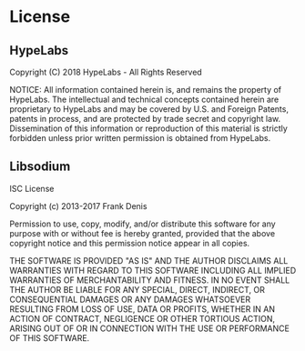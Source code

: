 # License

## HypeLabs

Copyright (C) 2018 HypeLabs - All Rights Reserved

NOTICE: All information contained herein is, and remains the property of HypeLabs. The intellectual and technical concepts contained herein are proprietary to HypeLabs and may be covered by U.S. and Foreign Patents, patents in process, and are protected by trade secret and copyright law.
Dissemination of this information or reproduction of this material is strictly forbidden unless prior written permission is obtained from HypeLabs.

## Libsodium

ISC License

Copyright (c) 2013-2017
Frank Denis <j at pureftpd dot org>

Permission to use, copy, modify, and/or distribute this software for any
purpose with or without fee is hereby granted, provided that the above
copyright notice and this permission notice appear in all copies.

THE SOFTWARE IS PROVIDED "AS IS" AND THE AUTHOR DISCLAIMS ALL WARRANTIES
WITH REGARD TO THIS SOFTWARE INCLUDING ALL IMPLIED WARRANTIES OF
MERCHANTABILITY AND FITNESS. IN NO EVENT SHALL THE AUTHOR BE LIABLE FOR
ANY SPECIAL, DIRECT, INDIRECT, OR CONSEQUENTIAL DAMAGES OR ANY DAMAGES
WHATSOEVER RESULTING FROM LOSS OF USE, DATA OR PROFITS, WHETHER IN AN
ACTION OF CONTRACT, NEGLIGENCE OR OTHER TORTIOUS ACTION, ARISING OUT OF
OR IN CONNECTION WITH THE USE OR PERFORMANCE OF THIS SOFTWARE.